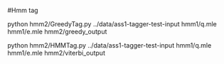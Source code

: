 #Hmm tag

python hmm2/GreedyTag.py ../data/ass1-tagger-test-input hmm1/q.mle hmm1/e.mle hmm2/greedy_output

python hmm2/HMMTag.py ../data/ass1-tagger-test-input hmm1/q.mle hmm1/e.mle hmm2/viterbi_output